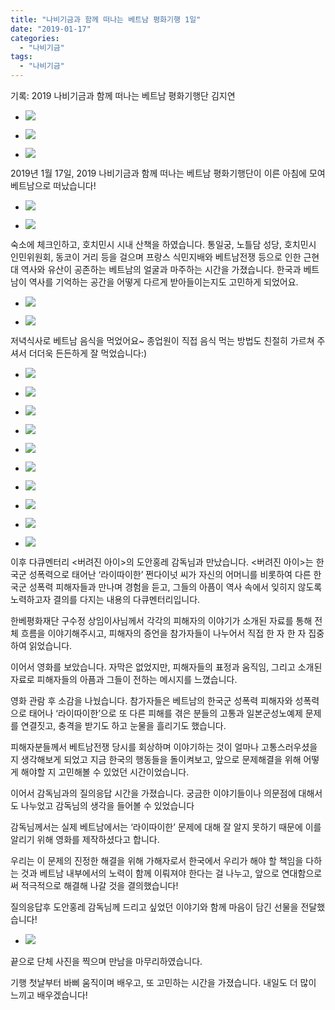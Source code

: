 ```yaml
---
title: "나비기금과 함께 떠나는 베트남 평화기행 1일"
date: "2019-01-17"
categories: 
  - "나비기금"
tags: 
  - "나비기금"
---
```


기록: 2019 나비기금과 함께 떠나는 베트남 평화기행단 김지연

- ![](https://r2.womenandwar.net/2019/01/20190117_091444_HDR-1024x768.jpg)
    
- ![](https://r2.womenandwar.net/2019/01/photo_2019-01-18_03-29-54-1024x768.jpg)
    
- ![](https://r2.womenandwar.net/2019/01/20190117_150932-1024x768.jpg)
    

2019년 1월 17일, 2019 나비기금과 함께 떠나는 베트남 평화기행단이 이른 아침에 모여 베트남으로 떠났습니다!

- ![](https://r2.womenandwar.net/2019/01/1-1-1-1024x768.jpg)
    
- ![](https://r2.womenandwar.net/2019/01/2-4-1024x768.jpg)
    

숙소에 체크인하고, 호치민시 시내 산책을 하였습니다. 통일궁, 노틀담 성당, 호치민시 인민위원회, 동코이 거리 등을 걸으며 프랑스 식민지배와 베트남전쟁 등으로 인한 근현대 역사와 유산이 공존하는 베트남의 얼굴과 마주하는 시간을 가졌습니다. 한국과 베트남이 역사를 기억하는 공간을 어떻게 다르게 받아들이는지도 고민하게 되었어요.

- ![](https://r2.womenandwar.net/2019/01/3-3-1024x683.jpg)
    
- ![](https://r2.womenandwar.net/2019/01/DSC02186-1024x683.jpg)
    

저녁식사로 베트남 음식을 먹었어요~ 종업원이 직접 음식 먹는 방법도 친절히 가르쳐 주셔서 더더욱 든든하게 잘 먹었습니다:)

- ![](https://r2.womenandwar.net/2019/01/DSC02379-1024x683.jpg)
    
- ![](https://r2.womenandwar.net/2019/01/DSC02312-1024x683.jpg)
    
- ![](https://r2.womenandwar.net/2019/01/DSC02332-e1547750591834-683x1024.jpg)
    
- ![](https://r2.womenandwar.net/2019/01/DSC02349-1024x683.jpg)
    
- ![](https://r2.womenandwar.net/2019/01/DSC02355-1024x683.jpg)
    
- ![](https://r2.womenandwar.net/2019/01/DSC02394-1024x683.jpg)
    
- ![](https://r2.womenandwar.net/2019/01/DSC02438-1024x683.jpg)
    
- ![](https://r2.womenandwar.net/2019/01/photo_2019-01-18_03-30-05-2.jpg)
    
- ![](https://r2.womenandwar.net/2019/01/DSC02396-1-1024x683.jpg)
    
- ![](https://r2.womenandwar.net/2019/01/DSC02296-2-1024x683.jpg)
    

이후 다큐멘터리 <버려진 아이>의 도안홍레 감독님과 만났습니다. <버려진 아이>는 한국군 성폭력으로 태어난 ‘라이따이한’ 쩐다이넛 씨가 자신의 어머니를 비롯하여 다른 한국군 성폭력 피해자들과 만나며 경험을 듣고, 그들의 아픔이 역사 속에서 잊히지 않도록 노력하고자 결의를 다지는 내용의 다큐멘터리입니다.

한베평화재단 구수정 상임이사님께서 각각의 피해자의 이야기가 소개된 자료를 통해 전체 흐름을 이야기해주시고, 피해자의 증언을 참가자들이 나누어서 직접 한 자 한 자 집중하여 읽었습니다.

이어서 영화를 보았습니다. 자막은 없었지만, 피해자들의 표정과 움직임, 그리고 소개된 자료로 피해자들의 아픔과 그들이 전하는 메시지를 느꼈습니다.

영화 관람 후 소감을 나눴습니다. 참가자들은 베트남의 한국군 성폭력 피해자와 성폭력으로 태어나 ‘라이따이한’으로 또 다른 피해를 겪은 분들의 고통과 일본군성노예제 문제를 연결짓고, 충격을 받기도 하고 눈물을 흘리기도 했습니다.

피해자분들께서 베트남전쟁 당시를 회상하며 이야기하는 것이 얼마나 고통스러우셨을지 생각해보게 되었고 지금 한국의 행동들을 돌이켜보고, 앞으로 문제해결을 위해 어떻게 해야할 지 고민해볼 수 있었던 시간이었습니다.

이어서 감독님과의 질의응답 시간을 가졌습니다. 궁금한 이야기들이나 의문점에 대해서도 나누었고 감독님의 생각을 들어볼 수 있었습니다

감독님께서는 실제 베트남에서는 ‘라이따이한’ 문제에 대해 잘 알지 못하기 때문에 이를 알리기 위해 영화를 제작하셨다고 합니다.

우리는 이 문제의 진정한 해결을 위해 가해자로서 한국에서 우리가 해야 할 책임을 다하는 것과 베트남 내부에서의 노력이 함께 이뤄져야 한다는 걸 나누고, 앞으로 연대함으로써 적극적으로 해결해 나갈 것을 결의했습니다!

질의응답후 도안홍레 감독님께 드리고 싶었던 이야기와 함께 마음이 담긴 선물을 전달했습니다!

- ![](https://r2.womenandwar.net/2019/01/20190117_222123-1024x768.jpg)
    

끝으로 단체 사진을 찍으며 만남을 마무리하였습니다.

기행 첫날부터 바삐 움직이며 배우고, 또 고민하는 시간을 가졌습니다. 내일도 더 많이 느끼고 배우겠습니다!
